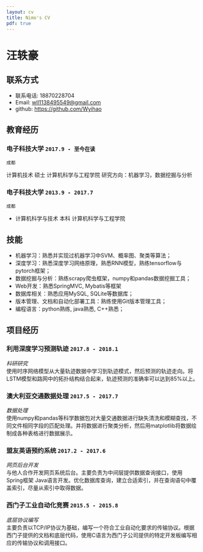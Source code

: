 ```yaml
---
layout: cv
title: Nimo's CV
pdf: true
---
```

# 汪轶豪



## 联系方式

- 联系电话: 18870228704
- Email: wll1138495549@gmail.com
- github: https://github.com/Wyihao

## 教育经历

### __电子科技大学__ `2017.9 - 至今在读`
```
成都
```
计算机技术 硕士 计算机科学与工程学院
研究方向：机器学习，数据挖掘与分析

### __电子科技大学__ `2013.9 - 2017.7`
```
成都
```
- 计算机科学与技术 本科 计算机科学与工程学院

## 技能

- 机器学习：熟悉并实现过机器学习中SVM、概率图、聚类等算法；
- 深度学习：熟悉深度学习网络原理，熟悉RNN模型，熟练tensorflow与pytorch框架；
- 数据挖掘与分析：熟练scrapy爬虫框架，numpy和pandas数据挖掘工具；
- Web开发：熟悉SpringMVC, Mybatis等框架
- 数据库相关：熟悉应用MySQL, SQLite等数据库；
- 版本管理、文档和自动化部署工具：熟练使用Git版本管理工具；
- 编程语言：python熟练, java熟悉, C++熟悉；

## 项目经历

### __利用深度学习预测轨迹__  `2017.8 - 2018.1`
_科研研究_<br>
使用时序网络模型从大量轨迹数据中学习到轨迹模式，然后预测的轨迹走向。将LSTM模型和路网中的拓扑结构结合起来，轨迹预测的准确率可以达到85%以上。

### __澳大利亚交通数据处理__ `2017.5 - 2017.7`
_数据处理_<br>
使用numpy和pandas等科学数据包对大量交通数据进行缺失清洗和模糊查找，不同文件相同字段的匹配处理。并将数据进行聚类分析，然后用matplotlib将数据绘制成各种表格进行数据展示。

### __盟友英语预约系统__ `2017.2 - 2017.6`
_网页后台开发_<br>
与他人合作开发网页系统后台。主要负责为中间层提供数据查询接口，使用Spring框架 Java语言开发。优化数据库查询，建立合适索引，并在查询语句中覆盖索引，尽量从索引中取得数据。

### __西门子工业自动化竞赛__ `2015.5 - 2015.8`
_底层协议编写_<br>
主要负责以TCP/IP协议为基础，编写一个符合工业自动化要求的传输协议。根据西门子提供的文档和底层代码，使用C语言为西门子公司提供的特定开发板编写相应的传输协议和调用接口。

<!-- ### Footer

Last updated: May 2013 -->
